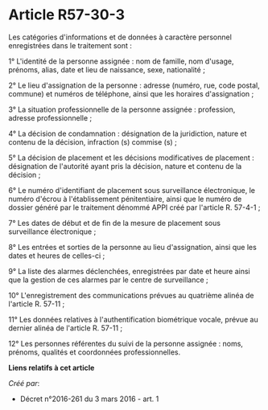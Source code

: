 # Article R57-30-3

Les catégories d'informations et de données à caractère personnel enregistrées dans le traitement sont : 

1° L'identité de la personne assignée : nom de famille, nom d'usage, prénoms, alias, date et lieu de naissance, sexe,
nationalité ; 

2° Le lieu d'assignation de la personne : adresse (numéro, rue, code postal, commune) et numéros de téléphone, ainsi que les
horaires d'assignation ; 

3° La situation professionnelle de la personne assignée : profession, adresse professionnelle ; 

4° La décision de condamnation : désignation de la juridiction, nature et contenu de la décision, infraction (s) commise
(s) ; 

5° La décision de placement et les décisions modificatives de placement : désignation de l'autorité ayant pris la décision,
nature et contenu de la décision ; 

6° Le numéro d'identifiant de placement sous surveillance électronique, le numéro d'écrou à l'établissement pénitentiaire,
ainsi que le numéro de dossier généré par le traitement dénommé APPI créé par l'article R. 57-4-1 ; 

7° Les dates de début et de fin de la mesure de placement sous surveillance électronique ; 

8° Les entrées et sorties de la personne au lieu d'assignation, ainsi que les dates et heures de celles-ci ; 

9° La liste des alarmes déclenchées, enregistrées par date et heure ainsi que la gestion de ces alarmes par le centre de
surveillance ; 

10° L'enregistrement des communications prévues au quatrième alinéa de l'article R. 57-11 ; 

11° Les données relatives à l'authentification biométrique vocale, prévue au dernier alinéa de l'article R. 57-11 ; 

12° Les personnes référentes du suivi de la personne assignée : noms, prénoms, qualités et coordonnées professionnelles.

**Liens relatifs à cet article**

_Créé par_:

  - Décret n°2016-261 du 3 mars 2016 - art. 1
